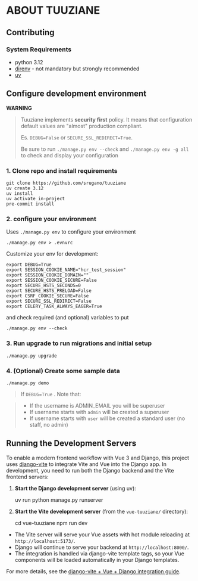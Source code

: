 ABOUT TUUZIANE
=========================


## Contributing

### System Requirements

- python 3.12
- [direnv](https://direnv.net/) - not mandatory but strongly recommended
- [uv](https://github.com/uvproject/uv)

## Configure development environment

**WARNING**
> Tuuziane implements **security first** policy. It means that configuration default values are "almost" production compliant.
>
> Es. `DEBUG=False` or `SECURE_SSL_REDIRECT=True`.
>
> Be sure to run `./manage.py env --check` and  `./manage.py env -g all` to check and display your configuration



### 1. Clone repo and install requirements
    git clone https://github.com/srugano/tuuziane
    uv create 3.12
    uv install
    uv activate in-project
    pre-commit install

### 2. configure your environment

Uses `./manage.py env` to configure your environment

    ./manage.py env > .evnvrc

Customize your env for development:

    export DEBUG=True
    export SESSION_COOKIE_NAME="hcr_test_session"
    export SESSION_COOKIE_DOMAIN=""
    export SESSION_COOKIE_SECURE=False
    export SECURE_HSTS_SECONDS=0
    export SECURE_HSTS_PRELOAD=False
    export CSRF_COOKIE_SECURE=False
    export SECURE_SSL_REDIRECT=False
    export CELERY_TASK_ALWAYS_EAGER=True


and check required (and optional) variables to put

    ./manage.py env --check


### 3. Run upgrade to run migrations and initial setup

    ./manage.py upgrade

### 4. (Optional) Create some sample data

    ./manage.py demo

> If `DEBUG=True` . Note that:

>   - If the username is ADMIN_EMAIL you will be superuser
>   - If username starts with `admin` will be created a superuser
>   - If username starts with `user`  will be created a standard user (no staff, no admin)

## Running the Development Servers

To enable a modern frontend workflow with Vue 3 and Django, this project uses [django-vite](https://dkane.net/2024/getting-vuejs-3-to-work-nicely-with-django/) to integrate Vite and Vue into the Django app. In development, you need to run both the Django backend and the Vite frontend servers:

1. **Start the Django development server** (using uv):

    uv run python manage.py runserver

2. **Start the Vite development server** (from the `vue-tuuziane/` directory):

    cd vue-tuuziane
    npm run dev

- The Vite server will serve your Vue assets with hot module reloading at `http://localhost:5173/`.
- Django will continue to serve your backend at `http://localhost:8000/`.
- The integration is handled via django-vite template tags, so your Vue components will be loaded automatically in your Django templates.

For more details, see the [django-vite + Vue + Django integration guide](https://dkane.net/2024/getting-vuejs-3-to-work-nicely-with-django/).
